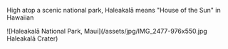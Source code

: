 High atop a scenic national park, Haleakalā means "House of the Sun" in Hawaiian

![Haleakalā National Park, Maui](/assets/jpg/IMG_2477-976x550.jpg Haleakalā Crater)
